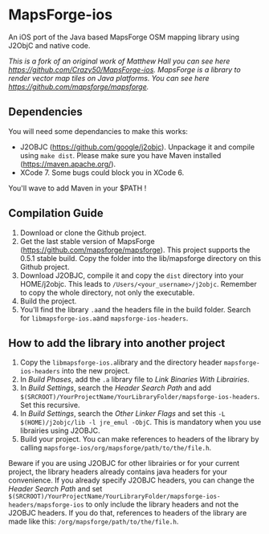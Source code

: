 # MapsForge-ios
An iOS port of the Java based MapsForge OSM mapping library using J2ObjC and native code.

*This is a fork of an original work of Matthew Hall you can see here https://github.com/Crazy50/MapsForge-ios.*
*MapsForge is a library to render vector map tiles on Java platforms. You can see here https://github.com/mapsforge/mapsforge.*

## Dependencies

You will need some dependancies to make this works:
* J2OBJC (https://github.com/google/j2objc). Unpackage it and compile using `make dist`. Please make sure you have Maven installed (https://maven.apache.org/).
* XCode 7. Some bugs could block you in XCode 6.

You'll wave to add Maven in your $PATH !

## Compilation Guide

1. Download or clone the Github project.
2. Get the last stable version of MapsForge (https://github.com/mapsforge/mapsforge). This project supports the 0.5.1 stable build. Copy the folder into the lib/mapsforge directory on this Github project.
3. Download J2OBJC, compile it and copy the `dist` directory into your HOME/j2objc. This leads to `/Users/<your_username>/j2objc`. Remember to copy the whole directory, not only the executable.
4. Build the project.
5. You'll find the library `.a`and the headers file in the build folder. Search for `libmapsforge-ios.a`and `mapsforge-ios-headers`.

## How to add the library into another project

1. Copy the `libmapsforge-ios.a`library and the directory header `mapsforge-ios-headers` into the new project.
2. In *Build Phases*, add the `.a` library file to *Link Binaries With Librairies*.
3. In *Build Settings*, search the *Header Search Path* and add `$(SRCROOT)/YourProjectName/YourLibraryFolder/mapsforge-ios-headers`. Set this recursive.
4. In *Build Settings*, search the *Other Linker Flags* and set this `-L $(HOME)/j2objc/lib -l jre_emul -ObjC`. This is mandatory when you use librairies using J2OBJC.
4. Build your project. You can make references to headers of the library by calling `mapsforge-ios/org/mapsforge/path/to/the/file.h`.

Beware if you are using J2OBJC for other librairies or for your current project, the library headers already contains java headers for your convenience. If you already specify J2OBJC headers, you can change the *Header Search Path* and set `$(SRCROOT)/YourProjectName/YourLibraryFolder/mapsforge-ios-headers/mapsforge-ios` to only include the library headers and not the J2OBJC headers. If you do that, references to headers of the library are made like this: `/org/mapsforge/path/to/the/file.h`.
